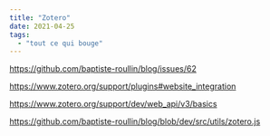 ```yaml
---
title: "Zotero"
date: 2021-04-25
tags:
  - "tout ce qui bouge"
---
```



https://github.com/baptiste-roullin/blog/issues/62

https://www.zotero.org/support/plugins#website_integration

https://www.zotero.org/support/dev/web_api/v3/basics

https://github.com/baptiste-roullin/blog/blob/dev/src/utils/zotero.js